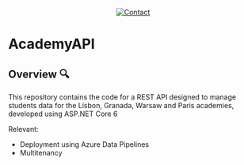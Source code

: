 <a name="readme-top"></a>

<div align="center">

[![Contact](https://img.shields.io/badge/Contact-mariogarjim4%40gmail.com-green)](mailto:mariogarjim4@gmail.com)

</div>

# AcademyAPI

## Overview 🔍

This repository contains the code for a REST API designed to manage students data for the
Lisbon, Granada, Warsaw and Paris academies, developed using ASP.NET Core 6

Relevant:
* Deployment using Azure Data Pipelines
* Multitenancy